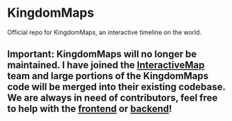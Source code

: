 # KingdomMaps
Official repo for KingdomMaps, an interactive timeline on the world.

## Important: KingdomMaps will no longer be maintained. I have joined the [InteractiveMap](https://github.com/interactivemap) team and large portions of the KingdomMaps code will be merged into their existing codebase. We are always in need of contributors, feel free to help with the [frontend](https://github.com/interactivemap/frontend) or [backend](https://github.com/interactivemap/backend)! 
